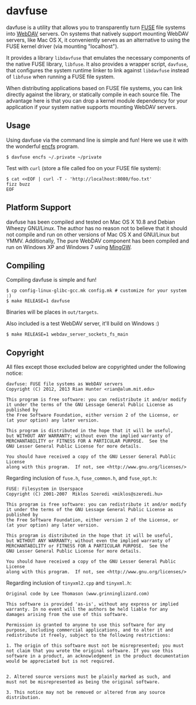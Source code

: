 davfuse
=======

davfuse is a utility that allows you to transparently turn
[FUSE](http://fuse.sf.net/) file systems
into [WebDAV](http://webdav.org/) servers. On systems that
natively support mounting WebDAV servers,
like Mac OS X, it conveniently serves as an alternative to using the FUSE
kernel driver (via mounting "localhost").

It provides a library `libdavfuse` that emulates the necessary components
of the native FUSE library, `libfuse`. It also provides a wrapper script,
`davfuse`, that configures the system runtime linker to link against
`libdavfuse` instead of `libfuse` when running a FUSE file system.

When distributing applications based on FUSE file systems, you can link
directly against the library, or statically compile in each source file.
The advantage here is that you can drop a kernel module dependency for your
application if your system native supports mounting WebDAV servers.

Usage
-----

Using davfuse via the command line is simple and fun! Here we use it
with the wonderful [encfs](http://www.arg0.net/encfs) program.

    $ davfuse encfs ~/.private ~/private

Test with `curl` (store a file called foo on your FUSE file system):

    $ cat <<EOF | curl -T - 'http://localhost:8080/foo.txt'
    fizz buzz
    EOF

Platform Support
----------------

davfuse has been compiled and tested on Mac OS X 10.8 and Debian Wheezy
GNU/Linux. The author has no reason not to believe that it should not
compile and run on other versions of Mac OS X and GNU/Linux but YMMV.
Additionally, The pure WebDAV component has been compiled and run
on Windows XP and Windows 7 using [MingGW](http://mingw.org/).

Compiling
---------

Compiling davfuse is simple and fun!

    $ cp config-linux-glibc-gcc.mk config.mk # customize for your system :)
    $ make RELEASE=1 davfuse

Binaries will be places in `out/targets`.

Also included is a test WebDAV server, it'll build on Windows :)

    $ make RELEASE=1 webdav_server_sockets_fs_main

Copyright
---------

All files except those excluded below are copyrighted under the following notice:

    davfuse: FUSE file systems as WebDAV servers
    Copyright (C) 2012, 2013 Rian Hunter <rian@alum.mit.edu>
    
    This program is free software: you can redistribute it and/or modify
    it under the terms of the GNU Lessage General Public License as published by
    the Free Software Foundation, either version 2 of the License, or
    (at your option) any later version.
    
    This program is distributed in the hope that it will be useful,
    but WITHOUT ANY WARRANTY; without even the implied warranty of
    MERCHANTABILITY or FITNESS FOR A PARTICULAR PURPOSE.  See the
    GNU Lesser General Public License for more details.
    
    You should have received a copy of the GNU Lesser General Public License
    along with this program.  If not, see <http://www.gnu.org/licenses/>

Regarding inclusion of `fuse.h`, `fuse_common.h`, and `fuse_opt.h`:

    FUSE: Filesystem in Userspace
    Copyright (C) 2001-2007  Miklos Szeredi <miklos@szeredi.hu>
    
    This program is free software: you can redistribute it and/or modify
    it under the terms of the GNU Lessage General Public License as published by
    the Free Software Foundation, either version 2 of the License, or
    (at your option) any later version.
    
    This program is distributed in the hope that it will be useful,
    but WITHOUT ANY WARRANTY; without even the implied warranty of
    MERCHANTABILITY or FITNESS FOR A PARTICULAR PURPOSE.  See the
    GNU Lesser General Public License for more details.
    
    You should have received a copy of the GNU Lesser General Public License
    along with this program.  If not, see <http://www.gnu.org/licenses/>

Regarding inclusion of `tinyxml2.cpp` and `tinyxml.h`:

    Original code by Lee Thomason (www.grinninglizard.com)
    
    This software is provided 'as-is', without any express or implied
    warranty. In no event will the authors be held liable for any
    damages arising from the use of this software.

    Permission is granted to anyone to use this software for any
    purpose, including commercial applications, and to alter it and
    redistribute it freely, subject to the following restrictions:

    1. The origin of this software must not be misrepresented; you must
    not claim that you wrote the original software. If you use this
    software in a product, an acknowledgment in the product documentation
    would be appreciated but is not required.
    
    
    2. Altered source versions must be plainly marked as such, and
    must not be misrepresented as being the original software.
    
    3. This notice may not be removed or altered from any source
    distribution.
